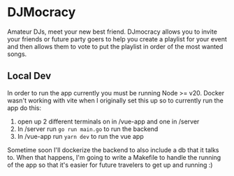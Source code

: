 # DJMocracy

Amateur DJs, meet your new best friend. DJmocracy allows you to invite your 
friends or future party goers to help you create a playlist for your event and
then allows them to vote to put the playlist in order of the most wanted songs.

## Local Dev
In order to run the app currently you must be running Node >= v20. Docker wasn't
working with vite when I originally set this up so to currently run the app do this:

1. open up 2 different terminals on in /vue-app and one in /server
2. In /server run `go run main.go` to run the backend
3. In /vue-app run `yarn dev` to run the vue app

Sometime soon I'll dockerize the backend to also include a db that it talks to.
When that happens, I'm going to write a Makefile to handle the running of the app
so that it's easier for future travelers to get up and running :)
